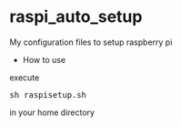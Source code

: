 # raspi_auto_setup
My configuration files to setup raspberry pi

- How to use

execute
<pre>
sh raspisetup.sh
</pre>
in your home directory
